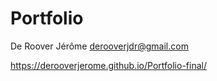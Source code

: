 ﻿# Portfolio
 De Roover Jérôme
 derooverjdr@gmail.com

 https://derooverjerome.github.io/Portfolio-final/
